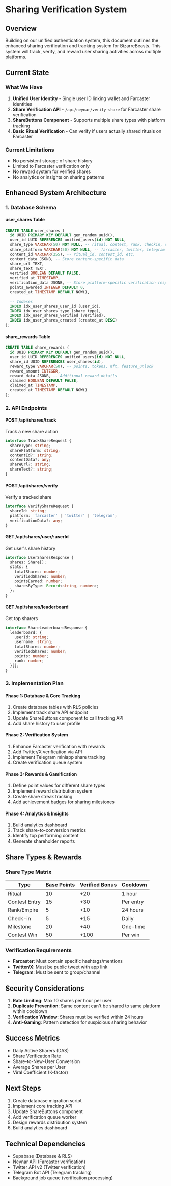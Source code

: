 # Sharing Verification System

## Overview
Building on our unified authentication system, this document outlines the enhanced sharing verification and tracking system for BizarreBeasts. This system will track, verify, and reward user sharing activities across multiple platforms.

## Current State

### What We Have
1. **Unified User Identity** - Single user ID linking wallet and Farcaster identities
2. **Share Verification API** - `/api/neynar/verify-share` for Farcaster share verification
3. **ShareButtons Component** - Supports multiple share types with platform tracking
4. **Basic Ritual Verification** - Can verify if users actually shared rituals on Farcaster

### Current Limitations
- No persistent storage of share history
- Limited to Farcaster verification only
- No reward system for verified shares
- No analytics or insights on sharing patterns

## Enhanced System Architecture

### 1. Database Schema

#### user_shares Table
```sql
CREATE TABLE user_shares (
  id UUID PRIMARY KEY DEFAULT gen_random_uuid(),
  user_id UUID REFERENCES unified_users(id) NOT NULL,
  share_type VARCHAR(50) NOT NULL, -- ritual, contest, rank, checkin, etc.
  share_platform VARCHAR(50) NOT NULL, -- farcaster, twitter, telegram
  content_id VARCHAR(255), -- ritual_id, contest_id, etc.
  content_data JSONB, -- Store content-specific data
  share_url TEXT,
  share_text TEXT,
  verified BOOLEAN DEFAULT FALSE,
  verified_at TIMESTAMP,
  verification_data JSONB, -- Store platform-specific verification response
  points_awarded INTEGER DEFAULT 0,
  created_at TIMESTAMP DEFAULT NOW(),

  -- Indexes
  INDEX idx_user_shares_user_id (user_id),
  INDEX idx_user_shares_type (share_type),
  INDEX idx_user_shares_verified (verified),
  INDEX idx_user_shares_created (created_at DESC)
);
```

#### share_rewards Table
```sql
CREATE TABLE share_rewards (
  id UUID PRIMARY KEY DEFAULT gen_random_uuid(),
  user_id UUID REFERENCES unified_users(id) NOT NULL,
  share_id UUID REFERENCES user_shares(id),
  reward_type VARCHAR(50), -- points, tokens, nft, feature_unlock
  reward_amount INTEGER,
  reward_data JSONB, -- Additional reward details
  claimed BOOLEAN DEFAULT FALSE,
  claimed_at TIMESTAMP,
  created_at TIMESTAMP DEFAULT NOW()
);
```

### 2. API Endpoints

#### POST /api/shares/track
Track a new share action
```typescript
interface TrackShareRequest {
  shareType: string;
  sharePlatform: string;
  contentId?: string;
  contentData?: any;
  shareUrl?: string;
  shareText?: string;
}
```

#### POST /api/shares/verify
Verify a tracked share
```typescript
interface VerifyShareRequest {
  shareId: string;
  platform: 'farcaster' | 'twitter' | 'telegram';
  verificationData?: any;
}
```

#### GET /api/shares/user/:userId
Get user's share history
```typescript
interface UserSharesResponse {
  shares: Share[];
  stats: {
    totalShares: number;
    verifiedShares: number;
    pointsEarned: number;
    sharesByType: Record<string, number>;
  };
}
```

#### GET /api/shares/leaderboard
Get top sharers
```typescript
interface ShareLeaderboardResponse {
  leaderboard: {
    userId: string;
    username: string;
    totalShares: number;
    verifiedShares: number;
    points: number;
    rank: number;
  }[];
}
```

### 3. Implementation Plan

#### Phase 1: Database & Core Tracking
1. Create database tables with RLS policies
2. Implement track share API endpoint
3. Update ShareButtons component to call tracking API
4. Add share history to user profile

#### Phase 2: Verification System
1. Enhance Farcaster verification with rewards
2. Add Twitter/X verification via API
3. Implement Telegram miniapp share tracking
4. Create verification queue system

#### Phase 3: Rewards & Gamification
1. Define point values for different share types
2. Implement reward distribution system
3. Create share streak tracking
4. Add achievement badges for sharing milestones

#### Phase 4: Analytics & Insights
1. Build analytics dashboard
2. Track share-to-conversion metrics
3. Identify top performing content
4. Generate shareholder reports

## Share Types & Rewards

### Share Type Matrix
| Type | Base Points | Verified Bonus | Cooldown |
|------|------------|----------------|----------|
| Ritual | 10 | +20 | 1 hour |
| Contest Entry | 15 | +30 | Per entry |
| Rank/Empire | 5 | +10 | 24 hours |
| Check-in | 5 | +15 | Daily |
| Milestone | 20 | +40 | One-time |
| Contest Win | 50 | +100 | Per win |

### Verification Requirements
- **Farcaster**: Must contain specific hashtags/mentions
- **Twitter/X**: Must be public tweet with app link
- **Telegram**: Must be sent to group/channel

## Security Considerations

1. **Rate Limiting**: Max 10 shares per hour per user
2. **Duplicate Prevention**: Same content can't be shared to same platform within cooldown
3. **Verification Window**: Shares must be verified within 24 hours
4. **Anti-Gaming**: Pattern detection for suspicious sharing behavior

## Success Metrics

- Daily Active Sharers (DAS)
- Share Verification Rate
- Share-to-New-User Conversion
- Average Shares per User
- Viral Coefficient (K-factor)

## Next Steps

1. Create database migration script
2. Implement core tracking API
3. Update ShareButtons component
4. Add verification queue worker
5. Design rewards distribution system
6. Build analytics dashboard

## Technical Dependencies

- Supabase (Database & RLS)
- Neynar API (Farcaster verification)
- Twitter API v2 (Twitter verification)
- Telegram Bot API (Telegram tracking)
- Background job queue (verification processing)